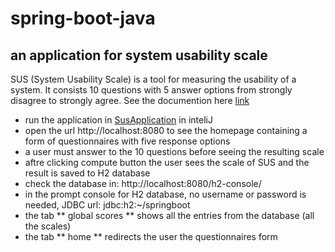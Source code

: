 # spring-boot-java

## an application for system usability scale
SUS (System Usability Scale) is a tool for measuring the usability of a system. It consists 10 questions with 5 answer options from strongly disagree to strongly
agree. See the documention here [link](https://www.usability.gov/how-to-and-tools/methods/system-usability-scale.html)

- run the application in [SusApplication](https://github.com/Farzane-Ka/spring-boot-java/blob/main/src/main/java/com/project/farzane/sus/SusApplication.java) in inteliJ 
- open the url http://localhost:8080 to see the homepage containing a form of questionnaires with five response options
- a user must answer to the 10 questions before seeing the resulting scale 
- aftre clicking compute button the user sees the scale of SUS and the result is saved to H2 database
- check the database in: http://localhost:8080/h2-console/  
- in the prompt console for H2 database, no username or password is needed, JDBC url: jdbc:h2:~/springboot
- the tab ** global scores ** shows all the entries from the database (all the scales)
- the tab ** home ** redirects the user the questionnaires form
 
